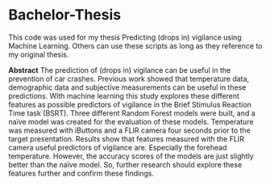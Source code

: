 # Bachelor-Thesis
This code was used for my thesis Predicting (drops in) vigilance using Machine Learning. 
Others can use these scripts as long as they reference to my original thesis. 

**Abstract**
The prediction of (drops in) vigilance can be useful in the prevention of car crashes. Previous work showed that temperature data, demographic data and subjective measurements can be useful in these predictions. With machine learning this study explores these different features as possible predictors of vigilance in the Brief Stimulus Reaction Time task (BSRT). Three different Random Forest models were built, and a naïve model was created for the evaluation of these models. Temperature was measured with iButtons and a FLIR camera four seconds prior to the target presentation. Results show that features measured with the FLIR camera useful predictors of vigilance are. Especially the forehead temperature. However, the accuracy scores of the models are just slightly better than the naïve model. So, further research should explore these features further and confirm these findings.
